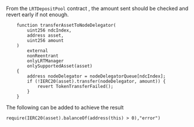 From the `LRTDepositPool` contract , the amount sent should be checked and revert early if not enough.
```
    function transferAssetToNodeDelegator(
        uint256 ndcIndex,
        address asset,
        uint256 amount
    )
        external
        nonReentrant
        onlyLRTManager
        onlySupportedAsset(asset)
    {
        address nodeDelegator = nodeDelegatorQueue[ndcIndex];
        if (!IERC20(asset).transfer(nodeDelegator, amount)) {
            revert TokenTransferFailed();
        }
    }
```
The following can be added to achieve the result
```
require(IERC20(asset).balanceOf(address(this) > 0),"error")
```